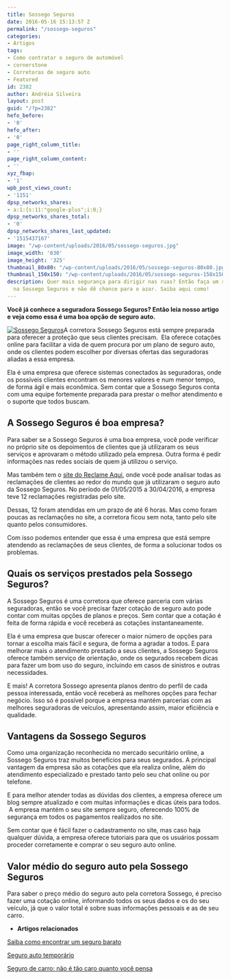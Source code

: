 ```yaml
---
title: Sossego Seguros
date: 2016-05-16 15:13:57 Z
permalink: "/sossego-seguros"
categories:
- Artigos
tags:
- Como contratar o seguro de automóvel
- cornerstone
- Corretoras de seguro auto
- Featured
id: 2382
author: Andréia Silveira
layout: post
guid: "/?p=2382"
hefo_before:
- '0'
hefo_after:
- '0'
page_right_column_title:
- ''
page_right_column_content:
- ''
xyz_fbap:
- '1'
wpb_post_views_count:
- '1151'
dpsp_networks_shares:
- a:1:{s:11:"google-plus";i:0;}
dpsp_networks_shares_total:
- '0'
dpsp_networks_shares_last_updated:
- '1515437167'
image: "/wp-content/uploads/2016/05/sossego-seguros.jpg"
image_width: '630'
image_height: '325'
thumbnail_80x80: "/wp-content/uploads/2016/05/sossego-seguros-80x80.jpg"
thumbnail_150x150: "/wp-content/uploads/2016/05/sossego-seguros-150x150.jpg"
description: Quer mais segurança para dirigir nas ruas? Então faça um seguro auto
  na Sossego Seguros e não dê chance para o azar. Saiba aqui como!
---
```


**Você já conhece a seguradora Sossego Seguros? Então leia nosso artigo e veja como essa é uma boa opção de seguro auto.**

[<img class="alignleft wp-image-3524 size-medium" title="Sossego Seguros" src="/wp-content/uploads/2016/05/sossego-seguros-250x129.jpg" alt="Sossego Seguros" width="250" height="129" srcset="/wp-content/uploads/2016/05/sossego-seguros-250x129.jpg 250w, /wp-content/uploads/2016/05/sossego-seguros-120x62.jpg 120w, /wp-content/uploads/2016/05/sossego-seguros.jpg 630w" sizes="(max-width: 250px) 100vw, 250px" />](/wp-content/uploads/2016/05/sossego-seguros.jpg)A corretora Sossego Seguros está sempre preparada para oferecer a proteção que seus clientes precisam.  Ela oferece cotações online para facilitar a vida de quem procura por um plano de seguro auto, onde os clientes podem escolher por diversas ofertas das seguradoras aliadas a essa empresa.

Ela é uma empresa que oferece sistemas conectados às seguradoras, onde os possíveis clientes encontram os menores valores e num menor tempo, de forma ágil e mais econômica. Sem contar que a Sossego Seguros conta com uma equipe fortemente preparada para prestar o melhor atendimento e o suporte que todos buscam.

## A Sossego Seguros é boa empresa?

Para saber se a Sossego Seguros é uma boa empresa, você pode verificar no próprio site os depoimentos de clientes que já utilizaram os seus serviços e aprovaram o método utilizado pela empresa. Outra forma é pedir informações nas redes sociais de quem já utilizou o serviço.

Mas também tem o <a href="http://www.reclameaqui.com.br/indices/49671/sossego/" target="_blank">site do Reclame Aqui</a>, onde você pode analisar todas as reclamações de clientes ao redor do mundo que já utilizaram o seguro auto da Sossego Seguros. No período de 01/05/2015 a 30/04/2016, a empresa teve 12 reclamações registradas pelo site.

Dessas, 12 foram atendidas em um prazo de até 6 horas. Mas como foram poucas as reclamações no site, a corretora ficou sem nota, tanto pelo site quanto pelos consumidores.

Com isso podemos entender que essa é uma empresa que está sempre atendendo as reclamações de seus clientes, de forma a solucionar todos os problemas.

## Quais os serviços prestados pela Sossego Seguros?

A Sossego Seguros é uma corretora que oferece parceria com várias seguradoras, então se você precisar fazer cotação de seguro auto pode contar com muitas opções de planos e preços. Sem contar que a cotação é feita de forma rápida e você receberá as cotações instantaneamente.

Ela é uma empresa que buscar oferecer o maior número de opções para tornar a escolha mais fácil e segura, de forma a agradar a todos. E para melhorar mais o atendimento prestado a seus clientes, a Sossego Seguros oferece também serviço de orientação, onde os segurados recebem dicas para fazer um bom uso do seguro, incluindo em casos de sinistros e outras necessidades.

E mais! A corretora Sossego apresenta planos dentro do perfil de cada pessoa interessada, então você receberá as melhores opções para fechar negócio. Isso só é possível porque a empresa mantém parcerias com as melhores seguradoras de veículos, apresentando assim, maior eficiência e qualidade.

## Vantagens da Sossego Seguros

Como uma organização reconhecida no mercado securitário online, a Sossego Seguros traz muitos benefícios para seus segurados. A principal vantagem da empresa são as cotações que ela realiza online, além do atendimento especializado e prestado tanto pelo seu chat online ou por telefone.

E para melhor atender todas as dúvidas dos clientes, a empresa oferece um blog sempre atualizado e com muitas informações e dicas úteis para todos.  A empresa mantém o seu site sempre seguro, oferecendo 100% de segurança em todos os pagamentos realizados no site.

Sem contar que é fácil fazer o cadastramento no site, mas caso haja qualquer dúvida, a empresa oferece tutoriais para que os usuários possam proceder corretamente e comprar o seu seguro auto online.

## Valor médio do seguro auto pela Sossego Seguros

Para saber o preço médio do seguro auto pela corretora Sossego, é preciso fazer uma cotação online, informando todos os seus dados e os do seu veículo, já que o valor total é sobre suas informações pessoais e as de seu carro.

  * **Artigos relacionados**

[Saiba como encontrar um seguro barato](/como-encontrar-um-seguro-barato)

<a href="/seguro-auto-temporario" target="_blank">Seguro auto temporário</a>

<a href="/seguro-auto-preco" target="_blank">Seguro de carro: não é tão caro quanto você pensa</a>